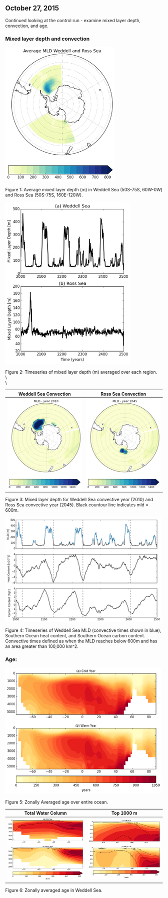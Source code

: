 ## October 27, 2015

Continued looking at the control run - examine mixed layer depth, convection, and age. 

### Mixed layer depth and convection

<img src="files/newCO2_control_800_weddell_ross_mld_10272015.png" alt="alt text" width="350">

Figure 1: Average mixed layer depth (m) in Weddell Sea (50S-75S, 60W-0W) and Ross Sea (50S-75S, 160E-120W). 



<img src="files/newCO2_control_800_weddell_ross_mld_timeseries_10272015.png" alt="alt text" width="400">

Figure 2: Timeseries of mixed layer depth (m) averaged over each region.  
\  
\  

Weddell Sea Convection | Ross Sea Convection
:-------------------------:|:-------------------------:
<img src="files/newCO2_control_800_weddell_convect_10272015.png" alt="alt text" width="300"> | <img src="files/newCO2_control_800_ross_convect_10272015.png" alt="alt text" width="300">

Figure 3: Mixed layer depth for Weddell Sea convective year (2010) and Ross Sea convective year (2045). Black countour line indicates mld = 600m.


<img src="files/newCO2_control_800_weddell_mld_so_heat_carbon_ts_10272015.png" alt="alt text" width="500">

Figure 4: Timeseries of Weddell Sea MLD (convective times shown in blue), Southern Ocean heat content, and 
Southern Ocean carbon content. Convective times defined as when the MLD reaches below 600m and has an 
area greater than 100,000 km^2.  



### Age:

<img src="files/newCO2_control800_age_warm_cold_10262015.png" alt="alt text" width="500">

Figure 5: Zonally Averaged age over entire ocean.  



Total Water Column | Top 1000 m
:-------------------------:|:-------------------------:
![](files/newCO2_control800_weddell_sea_age_warm_cold_10262015.png) | ![](files/newCO2_control800_weddell_sea_age_warm_cold_top1000_10262015.png)

Figure 6: Zonally averaged age in Weddell Sea.
